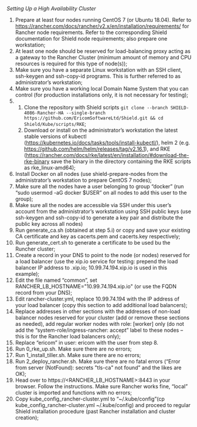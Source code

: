 *Setting Up a High Availability Cluster*

1. Prepare at least four nodes running CentOS 7 (or Ubuntu 18.04). Refer to https://rancher.com/docs/rancher/v2.x/en/installation/requirements/ for Rancher node requirements. Refer to the corresponding Shield documentation for Shield node requirements; also prepare one workstation;
1. At least one node should be reserved for load-balancing proxy acting as a gateway to the Rancher Cluster (minimum amount of memory and CPU resources is required for this type of node(s));
1. Make sure you have a separate Linux workstation with an SSH client, ssh-keygen and ssh-copy-id programs. This is further referred to as administrator’s workstation;
1. Make sure you have a working local Domain Name System that you can control (for production installations only, it is not necessary for testing);
1.
    1. Clone the repository with Shield scripts `git clone --branch SHIELD-4086-Rancher-HA --single-branch https://github.com/EricomSoftwareLtd/Shield.git && cd Shield/Kube/scripts/RKE`;
    1. Download or install on the administrator’s workstation the latest stable versions of kubectl (https://kubernetes.io/docs/tasks/tools/install-kubectl/), helm 2 (e.g. https://github.com/helm/helm/releases/tag/v2.16.1), and RKE (https://rancher.com/docs/rke/latest/en/installation/#download-the-rke-binary save the binary in the directory containing the RKE scripts as rke_linux-amd64);
1. Install Docker on all nodes (use shield-prepare-nodes from the administrator’s workstation to prepare CentOS 7 nodes);
1. Make sure all the nodes have a user belonging to group “docker” (run “sudo usermod -aG docker $USER” on all nodes to add this user to the group);
1. Make sure all the nodes are accessible via SSH under this user’s account from the administrator’s workstation using SSH public keys (use ssh-keygen and ssh-copy-id to generate a key pair and distribute the public key across all nodes)
1. Run generate_ca.sh (obtained at step 5.i) or copy and save your existing CA certificate and key as cacerts.pem and cacerts.key respectively;
1. Run generate_cert.sh to generate a certificate to be used bu the Runcher cluster;
1. Create a record in your DNS to point to the node (or nodes) reserved for a load balancer (use the xip.io service for testing: prepend the load balancer IP address to .xip.io; 10.99.74.194.xip.io is used in this example);
1. Edit the file named “common”, set RANCHER_LB_HOSTNAME="10.99.74.194.xip.io" (or use the FQDN record from your DNS);
1. Edit rancher-cluster.yml, replace 10.99.74.194 with the IP address of your load balancer (copy this section to add additional load balancers);
1. Replace addresses in other sections with the addresses of non-load balancer nodes reserved for your cluster (add or remove these sections as needed), add regular worker nodes with role: [worker] only (do not add the “system-role/ingress-rancher: accept” label to these nodes – this is for the Rancher load balancers only);
1. Replace “ericom” in user: ericom with the user from step 8.
1. Run 0_rke_up.sh. Make sure there are no errors;
1. Run 1_install_tiller.sh. Make sure there are no errors;
1. Run 2_deploy_rancher.sh. Make sure there are no fatal errors (“Error from server (NotFound): secrets "tls-ca" not found” and the likes are OK);
1. Head over to https://<RANCHER_LB_HOSTNAME>:8443 in your browser. Follow the instructions. Make sure Rancher works fine, “local” cluster is imported and functions with no errors;
1. Copy kube_config_rancher-cluster.yml to “~/.kube/config”(cp kube_config_rancher-cluster.yml ~/.kube/config) and proceed to regular Shield installation procedure (past Rancher installation and cluster creation);
